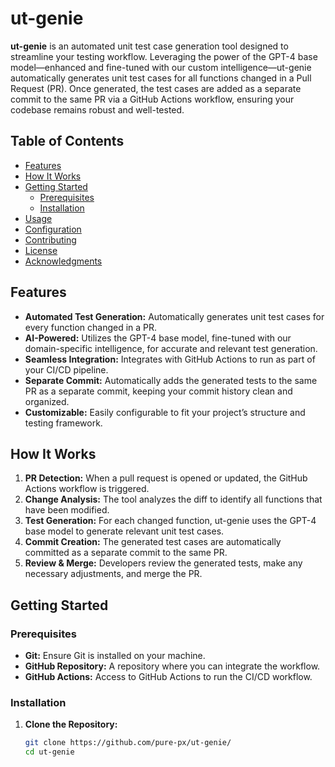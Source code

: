 # ut-genie

**ut-genie** is an automated unit test case generation tool designed to streamline your testing workflow. Leveraging the power of the GPT-4 base model—enhanced and fine-tuned with our custom intelligence—ut-genie automatically generates unit test cases for all functions changed in a Pull Request (PR). Once generated, the test cases are added as a separate commit to the same PR via a GitHub Actions workflow, ensuring your codebase remains robust and well-tested.

## Table of Contents

- [Features](#features)
- [How It Works](#how-it-works)
- [Getting Started](#getting-started)
  - [Prerequisites](#prerequisites)
  - [Installation](#installation)
- [Usage](#usage)
- [Configuration](#configuration)
- [Contributing](#contributing)
- [License](#license)
- [Acknowledgments](#acknowledgments)

## Features

- **Automated Test Generation:** Automatically generates unit test cases for every function changed in a PR.
- **AI-Powered:** Utilizes the GPT-4 base model, fine-tuned with our domain-specific intelligence, for accurate and relevant test generation.
- **Seamless Integration:** Integrates with GitHub Actions to run as part of your CI/CD pipeline.
- **Separate Commit:** Automatically adds the generated tests to the same PR as a separate commit, keeping your commit history clean and organized.
- **Customizable:** Easily configurable to fit your project’s structure and testing framework.

## How It Works

1. **PR Detection:** When a pull request is opened or updated, the GitHub Actions workflow is triggered.
2. **Change Analysis:** The tool analyzes the diff to identify all functions that have been modified.
3. **Test Generation:** For each changed function, ut-genie uses the GPT-4 base model to generate relevant unit test cases.
4. **Commit Creation:** The generated test cases are automatically committed as a separate commit to the same PR.
5. **Review & Merge:** Developers review the generated tests, make any necessary adjustments, and merge the PR.

## Getting Started

### Prerequisites

- **Git:** Ensure Git is installed on your machine.
- **GitHub Repository:** A repository where you can integrate the workflow.
- **GitHub Actions:** Access to GitHub Actions to run the CI/CD workflow.

### Installation

1. **Clone the Repository:**

   ```bash
   git clone https://github.com/pure-px/ut-genie/
   cd ut-genie
